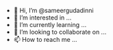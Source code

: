 - 👋 Hi, I’m @sameergudadinni
- 👀 I’m interested in ...
- 🌱 I’m currently learning ...
- 💞️ I’m looking to collaborate on ...
- 📫 How to reach me ...

<!---
sameergudadinni/sameergudadinni is a ✨ special ✨ repository because its `README.md` (this file) appears on your GitHub profile.
You can click the Preview link to take a look at your changes.
--->
